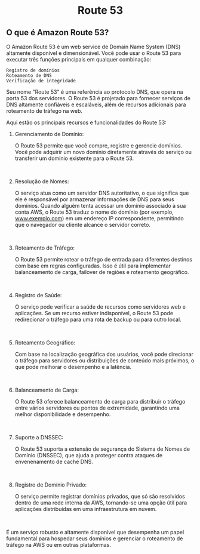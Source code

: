 <h1 align="center">Route 53</h1>

<h2>O que é Amazon Route 53?</h2>

O Amazon Route 53 é um web service de Domain Name System (DNS) altamente disponível e dimensionável. Você pode usar o Route 53 para executar três funções principais em qualquer combinação:

    Registro de domínios
    Roteamento de DNS
    Verificação de integridade


Seu nome "Route 53" é uma referência ao protocolo DNS, que opera na porta 53 dos servidores. O Route 53 é projetado para fornecer serviços de DNS altamente confiáveis e escaláveis, além de recursos adicionais para roteamento de tráfego na web.

Aqui estão os principais recursos e funcionalidades do Route 53:

<ol>

<li>Gerenciamento de Domínio: 

O Route 53 permite que você compre, registre e gerencie domínios. Você pode adquirir um novo domínio diretamente através do serviço ou transferir um domínio existente para o Route 53.</li><br>

<li>Resolução de Nomes: 

O serviço atua como um servidor DNS autoritativo, o que significa que ele é responsável por armazenar informações de DNS para seus domínios. Quando alguém tenta acessar um domínio associado à sua conta AWS, o Route 53 traduz o nome do domínio (por exemplo, www.exemplo.com) em um endereço IP correspondente, permitindo que o navegador ou cliente alcance o servidor correto.</li><br>

<li>Roteamento de Tráfego: 

O Route 53 permite rotear o tráfego de entrada para diferentes destinos com base em regras configuradas. Isso é útil para implementar balanceamento de carga, failover de regiões e roteamento geográfico.</li><br>

<li>Registro de Saúde: 

O serviço pode verificar a saúde de recursos como servidores web e aplicações. Se um recurso estiver indisponível, o Route 53 pode redirecionar o tráfego para uma rota de backup ou para outro local.</li><br>

<li>Roteamento Geográfico: 

Com base na localização geográfica dos usuários, você pode direcionar o tráfego para servidores ou distribuições de conteúdo mais próximos, o que pode melhorar o desempenho e a latência.</li><br>

<li>Balanceamento de Carga: 

O Route 53 oferece balanceamento de carga para distribuir o tráfego entre vários servidores ou pontos de extremidade, garantindo uma melhor disponibilidade e desempenho.</li><br>

<li>Suporte a DNSSEC: 

O Route 53 suporta a extensão de segurança do Sistema de Nomes de Domínio (DNSSEC), que ajuda a proteger contra ataques de envenenamento de cache DNS.</li><br>

<li>Registro de Domínio Privado: 

O serviço permite registrar domínios privados, que só são resolvidos dentro de uma rede interna da AWS, tornando-se uma opção útil para aplicações distribuídas em uma infraestrutura em nuvem.</li><br>

</ol>

É um serviço robusto e altamente disponível que desempenha um papel fundamental para hospedar seus domínios e gerenciar o roteamento de tráfego na AWS ou em outras plataformas.